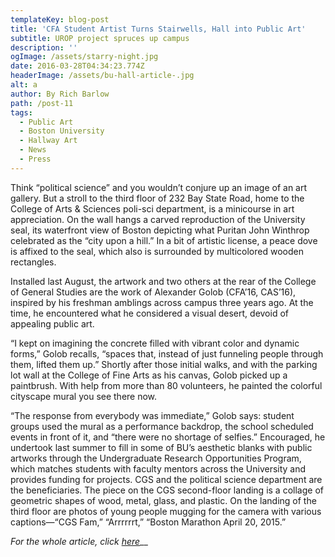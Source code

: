 ```yaml
---
templateKey: blog-post
title: 'CFA Student Artist Turns Stairwells, Hall into Public Art'
subtitle: UROP project spruces up campus
description: ''
ogImage: /assets/starry-night.jpg
date: 2016-03-28T04:34:23.774Z
headerImage: /assets/bu-hall-article-.jpg
alt: a
author: By Rich Barlow
path: /post-11
tags:
  - Public Art
  - Boston University
  - Hallway Art
  - News
  - Press
---
```

Think “political science” and you wouldn’t conjure up an image of an art gallery. But a stroll to the third floor of 232 Bay State Road, home to the College of Arts & Sciences poli-sci department, is a minicourse in art appreciation. On the wall hangs a carved reproduction of the University seal, its waterfront view of Boston depicting what Puritan John Winthrop celebrated as the “city upon a hill.” In a bit of artistic license, a peace dove is affixed to the seal, which also is surrounded by multicolored wooden rectangles.

Installed last August, the artwork and two others at the rear of the College of General Studies are the work of Alexander Golob (CFA’16, CAS’16), inspired by his freshman amblings across campus three years ago. At the time, he encountered what he considered a visual desert, devoid of appealing public art.

“I kept on imagining the concrete filled with vibrant color and dynamic forms,” Golob recalls, “spaces that, instead of just funneling people through them, lifted them up.” Shortly after those initial walks, and with the parking lot wall at the College of Fine Arts as his canvas, Golob picked up a paintbrush. With help from more than 80 volunteers, he painted the colorful cityscape mural you see there now.

“The response from everybody was immediate,” Golob says: student groups used the mural as a performance backdrop, the school scheduled events in front of it, and “there were no shortage of selfies.” Encouraged, he undertook last summer to fill in some of BU’s aesthetic blanks with public artworks through the Undergraduate Research Opportunities Program, which matches students with faculty mentors across the University and provides funding for projects. CGS and the political science department are the beneficiaries. The piece on the CGS second-floor landing is a collage of geometric shapes of wood, metal, glass, and plastic. On the landing of the third floor are photos of young people mugging for the camera with various captions—“CGS Fam,” “Arrrrrrt,” “Boston Marathon April 20, 2015.”



_For the whole article, click_ [_here_](http://www.bu.edu/articles/2016/cfa-student-turns-stairwells-hall-into-public-art)__
